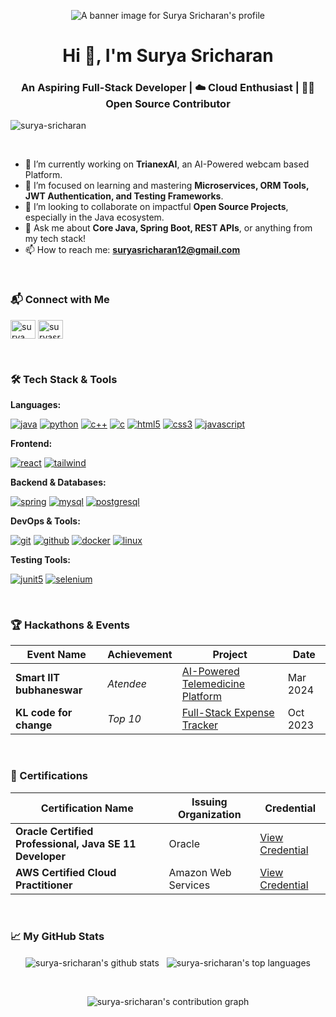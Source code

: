 <p align="center">
  <img src="URL_TO_YOUR_BANNER_IMAGE" alt="A banner image for Surya Sricharan's profile" />
</p>

<h1 align="center">Hi 👋, I'm Surya Sricharan</h1>
<h3 align="center">An Aspiring Full-Stack Developer | ☁️ Cloud Enthusiast | 🙋‍♂️ Open Source Contributor</h3>

<p align="left"> <img src="https://komarev.com/ghpvc/?username=surya-sricharan&label=Profile%20views&color=0e75b6&style=flat" alt="surya-sricharan" /> </p>

<br>

- 🔭 I’m currently working on **TrianexAI**, an AI-Powered webcam based Platform.
- 🌱 I’m focused on learning and mastering **Microservices, ORM Tools, JWT Authentication, and Testing Frameworks**.
- 👯 I’m looking to collaborate on impactful **Open Source Projects**, especially in the Java ecosystem.
- 💬 Ask me about **Core Java, Spring Boot, REST APIs**, or anything from my tech stack!
- 📫 How to reach me: **suryasricharan12@gmail.com**

<br>

<h3 align="left">📬 Connect with Me</h3>
<p align="left">
  <a href="https://linkedin.com/in/surya-sricharan-dasari-b40b79229" target="blank"><img align="center" src="https://raw.githubusercontent.com/rahuldkjain/github-profile-readme-generator/master/src/images/icons/Social/linked-in-alt.svg" alt="surya sricharan dasari" height="30" width="40" /></a>
  <a href="https://twitter.com/suryasricharan_" target="blank"><img align="center" src="https://raw.githubusercontent.com/rahuldkjain/github-profile-readme-generator/master/src/images/icons/Social/twitter.svg" alt="suryasricharan_" height="30" width="40" /></a>
</p>

<br>

<h3 align="left">🛠️ Tech Stack & Tools</h3>

**Languages:**
<p align="left">
  <a href="https://www.java.com" target="_blank" rel="noreferrer"><img src="https://img.shields.io/badge/Java-ED8B00?style=for-the-badge&logo=openjdk&logoColor=white" alt="java"/></a>
  <a href="https://www.python.org" target="_blank" rel="noreferrer"><img src="https://img.shields.io/badge/Python-3776AB?style=for-the-badge&logo=python&logoColor=white" alt="python"/></a>
  <a href="https://isocpp.org/" target="_blank" rel="noreferrer"><img src="https://img.shields.io/badge/C%2B%2B-00599C?style=for-the-badge&logo=c%2B%2B&logoColor=white" alt="c++"/></a>
  <a href="https://en.wikipedia.org/wiki/C_(programming_language)" target="_blank" rel="noreferrer"><img src="https://img.shields.io/badge/C-A8B9CC?style=for-the-badge&logo=c&logoColor=black" alt="c"/></a>
  <a href="https://www.w3.org/html/" target="_blank" rel="noreferrer"><img src="https://img.shields.io/badge/HTML5-E34F26?style=for-the-badge&logo=html5&logoColor=white" alt="html5"/></a>
  <a href="https://www.w3schools.com/css/" target="_blank" rel="noreferrer"><img src="https://img.shields.io/badge/CSS3-1572B6?style=for-the-badge&logo=css3&logoColor=white" alt="css3"/></a>
  <a href="https://developer.mozilla.org/en-US/docs/Web/JavaScript" target="_blank" rel="noreferrer"><img src="https://img.shields.io/badge/JavaScript-F7DF1E?style=for-the-badge&logo=javascript&logoColor=black" alt="javascript"/></a>
</p>

**Frontend:**
<p align="left">
  <a href="https://reactjs.org/" target="_blank" rel="noreferrer"><img src="https://img.shields.io/badge/React-20232A?style=for-the-badge&logo=react&logoColor=61DAFB" alt="react"/></a>
  <a href="https://tailwindcss.com/" target="_blank" rel="noreferrer"><img src="https://img.shields.io/badge/Tailwind_CSS-38B2AC?style=for-the-badge&logo=tailwind-css&logoColor=white" alt="tailwind"/></a>
</p>

**Backend & Databases:**
<p align="left">
  <a href="https://spring.io/" target="_blank" rel="noreferrer"><img src="https://img.shields.io/badge/Spring-6DB33F?style=for-the-badge&logo=spring&logoColor=white" alt="spring"/></a>
  <a href="https://www.mysql.com/" target="_blank" rel="noreferrer"><img src="https://img.shields.io/badge/MySQL-4479A1?style=for-the-badge&logo=mysql&logoColor=white" alt="mysql"/></a>
  <a href="https://www.postgresql.org" target="_blank" rel="noreferrer"><img src="https://img.shields.io/badge/PostgreSQL-4169E1?style=for-the-badge&logo=postgresql&logoColor=white" alt="postgresql"/></a>
</p>

**DevOps & Tools:**
<p align="left">
  <a href="https://git-scm.com/" target="_blank" rel="noreferrer"><img src="https://img.shields.io/badge/GIT-E44C30?style=for-the-badge&logo=git&logoColor=white" alt="git"/></a>
  <a href="https://github.com/" target="_blank" rel="noreferrer"><img src="https://img.shields.io/badge/GitHub-100000?style=for-the-badge&logo=github&logoColor=white" alt="github"/></a>
  <a href="https://www.docker.com/" target="_blank" rel="noreferrer"><img src="https://img.shields.io/badge/Docker-2496ED?style=for-the-badge&logo=docker&logoColor=white" alt="docker"/></a>
  <a href="https://www.linux.org/" target="_blank" rel="noreferrer"><img src="https://img.shields.io/badge/Linux-FCC624?style=for-the-badge&logo=linux&logoColor=black" alt="linux"/></a>
</p>

**Testing Tools:**
<p align="left">
  <a href="https://junit.org/junit5/" target="_blank" rel="noreferrer"><img src="https://img.shields.io/badge/JUnit5-25A162?style=for-the-badge&logo=junit5&logoColor=white" alt="junit5"/></a>
  <a href="https://www.selenium.dev" target="_blank" rel="noreferrer"><img src="https://img.shields.io/badge/Selenium-43B02A?style=for-the-badge&logo=selenium&logoColor=white" alt="selenium"/></a>
</p>

<br>

<h3 align="left">🏆 Hackathons & Events</h3>
<table>
  <thead>
    <tr>
      <th>Event Name</th>
      <th>Achievement</th>
      <th>Project</th>
      <th>Date</th>
    </tr>
  </thead>
  <tbody>
    <tr>
      <td><strong>Smart IIT bubhaneswar</strong></td>
      <td><em>Atendee</em></td>
      <td><a href="LINK_TO_YOUR_PROJECT_REPO">AI-Powered Telemedicine Platform</a></td>
      <td>Mar 2024</td>
    </tr>
    <tr>
      <td><strong>KL code for change</strong></td>
      <td><em>Top 10 </em></td>
      <td><a href="LINK_TO_YOUR_PROJECT_REPO">Full-Stack Expense Tracker</a></td>
      <td>Oct 2023</td>
    </tr>
  </tbody>
</table>

<br>

<h3 align="left">📜 Certifications</h3>
<table>
  <thead>
    <tr>
      <th>Certification Name</th>
      <th>Issuing Organization</th>
      <th>Credential</th>
    </tr>
  </thead>
  <tbody>
    <tr>
      <td><strong>Oracle Certified Professional, Java SE 11 Developer</strong></td>
      <td>Oracle</td>
      <td><a href="LINK_TO_YOUR_CREDENTIAL">View Credential</a></td>
    </tr>
     <tr>
      <td><strong>AWS Certified Cloud Practitioner</strong></td>
      <td>Amazon Web Services</td>
      <td><a href="LINK_TO_YOUR_CREDENTIAL">View Credential</a></td>
    </tr>
  </tbody>
</table>

<br>

<h3 align="left">📈 My GitHub Stats</h3>
<p align="center">
  <img align="center" src="https://github-readme-stats.vercel.app/api?username=sri-charan12&show_icons=true&locale=en&theme=dark&rank_icon=github" alt="surya-sricharan's github stats" />
  &nbsp;
  <img align="center" src="https://github-readme-stats.vercel.app/api/top-langs?username=sri-charan12&layout=compact&langs_count=7&theme=dark" alt="surya-sricharan's top languages" />
</p>

<br>

<p align="center">
  <img src="https://github-readme-activity-graph.vercel.app/graph?username=sri-charan12&theme=dark" alt="surya-sricharan's contribution graph" />
</p>
